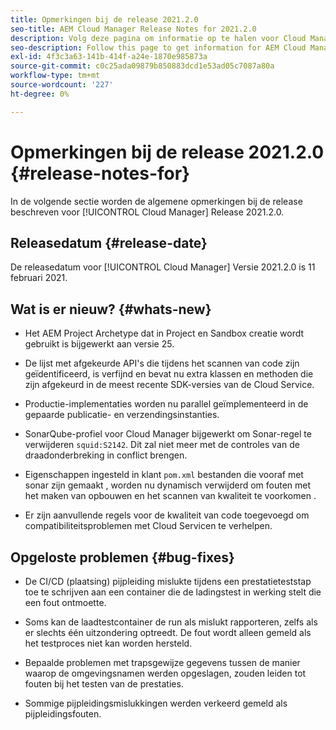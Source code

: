 ```yaml
---
title: Opmerkingen bij de release 2021.2.0
seo-title: AEM Cloud Manager Release Notes for 2021.2.0
description: Volg deze pagina om informatie op te halen voor Cloud Manager Release 2021.2.0
seo-description: Follow this page to get information for AEM Cloud Manager Release 2021.2.0
exl-id: 4f3c3a63-141b-414f-a24e-1870e985873a
source-git-commit: c0c25ada09879b850883dcd1e53ad05c7087a80a
workflow-type: tm+mt
source-wordcount: '227'
ht-degree: 0%

---
```


# Opmerkingen bij de release 2021.2.0 {#release-notes-for}

In de volgende sectie worden de algemene opmerkingen bij de release beschreven voor [!UICONTROL Cloud Manager] Release 2021.2.0.

## Releasedatum {#release-date}

De releasedatum voor [!UICONTROL Cloud Manager] Versie 2021.2.0 is 11 februari 2021.

## Wat is er nieuw? {#whats-new}

* Het AEM Project Archetype dat in Project en Sandbox creatie wordt gebruikt is bijgewerkt aan versie 25.

* De lijst met afgekeurde API&#39;s die tijdens het scannen van code zijn geïdentificeerd, is verfijnd en bevat nu extra klassen en methoden die zijn afgekeurd in de meest recente SDK-versies van de Cloud Service.

* Productie-implementaties worden nu parallel geïmplementeerd in de gepaarde publicatie- en verzendingsinstanties.

* SonarQube-profiel voor Cloud Manager bijgewerkt om Sonar-regel te verwijderen `squid:S2142`. Dit zal niet meer met de controles van de draadonderbreking in conflict brengen.

* Eigenschappen ingesteld in klant `pom.xml` bestanden die vooraf met sonar zijn gemaakt , worden nu dynamisch verwijderd om fouten met het maken van opbouwen en het scannen van kwaliteit te voorkomen .

* Er zijn aanvullende regels voor de kwaliteit van code toegevoegd om compatibiliteitsproblemen met Cloud Servicen te verhelpen.

## Opgeloste problemen {#bug-fixes}

* De CI/CD (plaatsing) pijpleiding mislukte tijdens een prestatieteststap toe te schrijven aan een container die de ladingstest in werking stelt die een fout ontmoette.

* Soms kan de laadtestcontainer de run als mislukt rapporteren, zelfs als er slechts één uitzondering optreedt. De fout wordt alleen gemeld als het testproces niet kan worden hersteld.

* Bepaalde problemen met trapsgewijze gegevens tussen de manier waarop de omgevingsnamen werden opgeslagen, zouden leiden tot fouten bij het testen van de prestaties.

* Sommige pijpleidingsmislukkingen werden verkeerd gemeld als pijpleidingsfouten.
